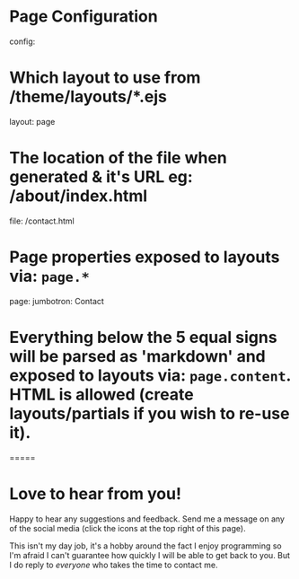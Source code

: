 
# Page Configuration
config: 
  # Which layout to use from /theme/layouts/*.ejs
  layout: page
  # The location of the file when generated & it's URL eg: /about/index.html
  file: /contact.html

# Page properties exposed to layouts via: `page.*`
page: 
  jumbotron: Contact

# Everything below the 5 equal signs will be parsed as 'markdown' and exposed to layouts via: `page.content`. HTML is allowed (create layouts/partials if you wish to re-use it).

=====

# Love to hear from you!

Happy to hear any suggestions and feedback. Send me a message on any of the social media (click the icons at the top right of this page).

This isn't my day job, it's a hobby around the fact I enjoy programming so I'm afraid I can't guarantee how quickly I will be able to get back to you. But I do reply to _everyone_ who takes the time to contact me.